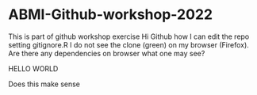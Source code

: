 # ABMI-Github-workshop-2022
This is part of github workshop exercise
Hi Github
how I can edit the repo setting gitignore.R
I do not see the clone (green) on my browser (Firefox). Are there any dependencies 
on browser what one may see?

HELLO WORLD

Does this make sense
